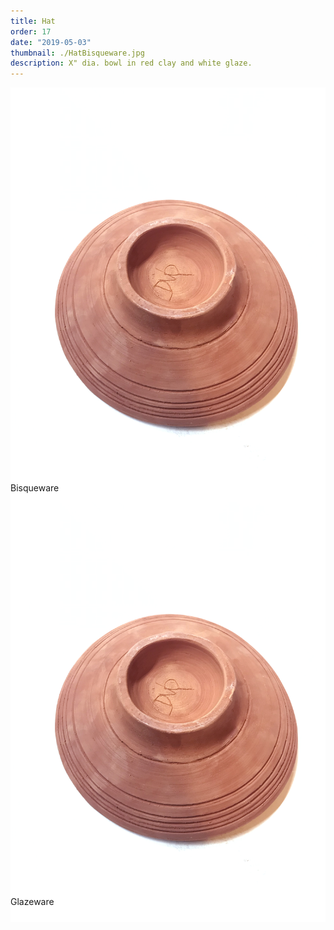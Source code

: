```yaml
---
title: Hat
order: 17
date: "2019-05-03"
thumbnail: ./HatBisqueware.jpg
description: X" dia. bowl in red clay and white glaze.
---
```


<div class="kg-width-full">

![Hat](./HatBisqueware.jpg)

<p style="margin-top: -6vw">
Bisqueware
</p>
</div>

<div class="kg-width-full">

![Hat](./HatBisqueware.jpg)

<p style="margin-top: -6vw">
Glazeware
</p>
</div>
